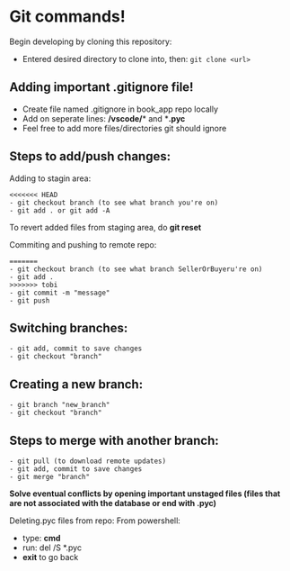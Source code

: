 # Git commands!

Begin developing by cloning this repository:
- Entered desired directory to clone into, then:
``` git clone <url> ```

## Adding important .gitignore file!
- Create file named .gitignore in book_app repo locally
- Add on seperate lines: **/vscode/*** and ***.pyc** 
- Feel free to add more files/directories git should ignore


## Steps to add/push changes:

Adding to stagin area:
```
<<<<<<< HEAD
- git checkout branch (to see what branch you're on)
- git add . or git add -A
```
To revert added files from staging area, do **git reset**

Commiting and pushing to remote repo:
```
=======
- git checkout branch (to see what branch SellerOrBuyeru're on)
- git add .
>>>>>>> tobi
- git commit -m "message"
- git push
```


## Switching branches:
```
- git add, commit to save changes
- git checkout "branch"
```


## Creating a new branch:
```
- git branch "new_branch"
- git checkout "branch"
```


## Steps to merge with another branch:
```
- git pull (to download remote updates)
- git add, commit to save changes
- git merge "branch"
```
**Solve eventual conflicts by opening important unstaged files (files that are not associated with the database or end with .pyc)**

Deleting.pyc files from repo:
From powershell:
- type: **cmd**
- run: del /S *.pyc
- **exit** to go back

